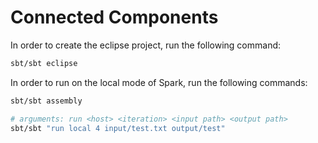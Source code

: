 Connected Components
====================

In order to create the eclipse project, run the following command:

```sh
sbt/sbt eclipse
```

In order to run on the local mode of Spark, run the following commands:

```sh
sbt/sbt assembly
```

```sh
# arguments: run <host> <iteration> <input path> <output path>
sbt/sbt "run local 4 input/test.txt output/test"
```
